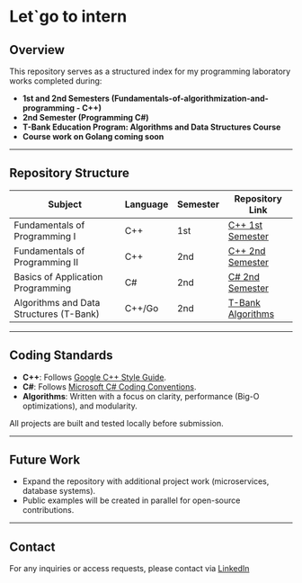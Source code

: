 # Let`go to intern

## Overview
This repository serves as a structured index for my programming laboratory works completed during:

- **1st and 2nd Semesters (Fundamentals-of-algorithmization-and-programming - C++)**  
- **2nd Semester (Programming C#)**  
- **T-Bank Education Program: Algorithms and Data Structures Course**
- **Course work on Golang coming soon**
---

## Repository Structure

| Subject                                    | Language | Semester | Repository Link |
|--------------------------------------------|----------|----------|-----------------|
| Fundamentals of Programming I              | C++      | 1st      | [C++ 1st Semester](https://github.com/your_username/cpp-first-semester) |
| Fundamentals of Programming II             | C++      | 2nd      | [C++ 2nd Semester](https://github.com/n1jke/BSUIR/tree/main/Fundamentals-of-algorithmization-and-programming_2nd_semester) |
| Basics of Application Programming          | C#       | 2nd      | [C# 2nd Semester](https://github.com/your_username/csharp-second-semester) |
| Algorithms and Data Structures (T-Bank)    | C++/Go   | 2nd      | [T-Bank Algorithms](https://github.com/n1jke/BSUIR/tree/main/Algorithms_and_Data_Structures_T-Bank/tbank) |

---

## Coding Standards

- **C++**: Follows [Google C++ Style Guide](https://google.github.io/styleguide/cppguide.html).
- **C#**: Follows [Microsoft C# Coding Conventions](https://learn.microsoft.com/en-us/dotnet/csharp/fundamentals/coding-style/coding-conventions).
- **Algorithms**: Written with a focus on clarity, performance (Big-O optimizations), and modularity.

All projects are built and tested locally before submission.

---

## Future Work

- Expand the repository with additional project work (microservices, database systems).
- Public examples will be created in parallel for open-source contributions.

---

## Contact

For any inquiries or access requests, please contact via [LinkedIn](https://www.linkedin.com/in/n1jke/)

